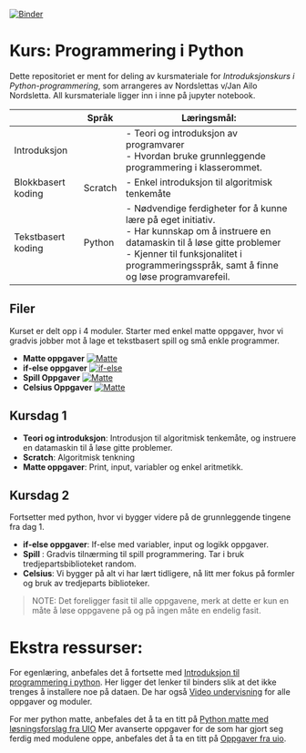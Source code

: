 [![Binder](https://mybinder.org/badge_logo.svg)](https://mybinder.org/v2/gh/Ailol/kurs2021/main)


# Kurs: Programmering i Python

Dette repositoriet er ment for deling av kursmateriale for _Introduksjonskurs i Python-programmering_, som arrangeres av Nordslettas v/Jan Ailo Nordsletta. All kursmateriale ligger inn i inne på jupyter notebook. 


|                    | Språk   | Læringsmål:                                                                                                                                                                                                                 |
|--------------------|---------|-------------------------------------------------------------------------------------------------------------------------------------------------------------------------------------------------------------------------------|
| Introduksjon       |         | - Teori og introduksjon av programvarer<br /> - Hvordan bruke grunnleggende programmering i klasserommet.                                                                                                                           |
| Blokkbasert koding | Scratch | - Enkel introduksjon til algoritmisk tenkemåte                                                                                                                                                                                  |
| Tekstbasert koding | Python  | - Nødvendige ferdigheter for å kunne lære på eget initiativ.<br /> - Har kunnskap om å instruere en datamaskin til å løse gitte problemer <br /> - Kjenner til funksjonalitet i programmeringsspråk, samt å finne og løse programvarefeil. |



## Filer
Kurset er delt opp i 4 moduler. Starter med enkel matte oppgaver, hvor vi gradvis jobber mot å lage et tekstbasert spill og små enkle programmer. 

- **Matte oppgaver** 
	  [![Matte](https://mybinder.org/badge_logo.svg)](https://mybinder.org/v2/gh/Ailol/kurs2021/9b83b28a4fa096fc9c08ac9804649d0230a146f9?filepath=1.Matte.ipynb)
- **if-else oppgaver**
	  [![if-else](https://mybinder.org/badge_logo.svg)](https://mybinder.org/v2/gh/Ailol/kurs2021/9b83b28a4fa096fc9c08ac9804649d0230a146f9?filepath=2.IfTester.ipynb)
- **Spill  Oppgaver**	[![Matte](https://mybinder.org/badge_logo.svg)](https://mybinder.org/v2/gh/Ailol/kurs2021/9b83b28a4fa096fc9c08ac9804649d0230a146f9?filepath=3.Spill.ipynb) 
- **Celsius Oppgaver** 
 	[![Matte](https://mybinder.org/badge_logo.svg)](https://mybinder.org/v2/gh/Ailol/kurs2021/9b83b28a4fa096fc9c08ac9804649d0230a146f9?filepath=4.celsius.ipynb)
 
 
 ## Kursdag 1
 
 - **Teori og introduksjon**: Introdusjon til algoritmisk tenkemåte, og instruere en datamaskin til å løse gitte problemer.
 - **Scratch**: Algoritmisk tenkning
 - **Matte oppgaver**: Print, input, variabler og enkel aritmetikk.

## Kursdag 2 
Fortsetter med python, hvor vi bygger videre på de grunnleggende tingene fra dag 1.
 - **if-else oppgaver**: If-else med variabler, input og logikk oppgaver.
 - **Spill** : Gradvis tilnærming til spill programmering.  Tar i bruk tredjepartsbiblioteket random. 
- **Celsius**: Vi bygger på alt vi har lært tidligere, nå litt mer fokus på formler og bruk av tredjeparts biblioteker. 


> NOTE:
Det foreligger fasit til alle oppgavene, merk at dette er kun en måte å løse oppgavene på og på ingen måte en endelig fasit.

# Ekstra ressurser:
For egenlæring, anbefales det å fortsette med [Introduksjon til programmering i python](https://uio-profag.github.io/vgs/intro/intro). Her ligger det lenker til binders slik at det ikke trenges å installere noe på dataen. De har også  [Video undervisning](https://uio-profag.github.io/vgs/oppfolging/oppfolging) for alle oppgaver og moduler. 

For mer python matte, anbefales det å ta en titt på [Python matte med løsningsforslag fra UIO](https://trix.ifi.uio.no/course/14)
Mer avanserte oppgaver for de som har gjort seg ferdig med modulene oppe, anbefales det å ta en titt på [Oppgaver fra uio](https://www.uio.no/studier/emner/matnat/ifi/INF1100/h15/ressurser/INF1100_exercises_4th_ed.pdf).





